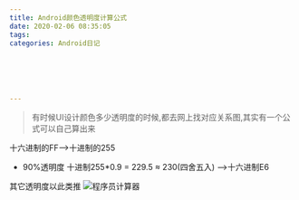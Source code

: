 ```yaml
---
title: Android颜色透明度计算公式
date: 2020-02-06 08:35:05
tags: 
categories: Android日记






---
```




>有时候UI设计颜色多少透明度的时候,都去网上找对应关系图,其实有一个公式可以自己算出来

十六进制的FF-->十进制的255

- 90%透明度 
十进制255*0.9 = 229.5 ≈ 230(四舍五入) -->十六进制E6

其它透明度以此类推
![程序员计算器](https://upload-images.jianshu.io/upload_images/2226681-47375f771c7e80f7.png?imageMogr2/auto-orient/strip%7CimageView2/2/w/1240)
